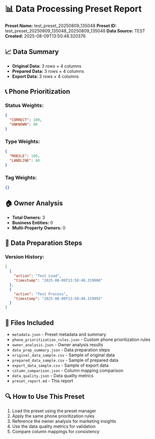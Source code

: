 # 📊 Data Processing Preset Report
**Preset Name:** test_preset_20250809_135048
**Preset ID:** test_preset_20250809_135048_20250809_135048
**Data Source:** TEST
**Created:** 2025-08-09T13:50:48.320376

## 📈 Data Summary
- **Original Data:** 3 rows × 4 columns
- **Prepared Data:** 3 rows × 4 columns
- **Export Data:** 3 rows × 4 columns

## 📞 Phone Prioritization
### Status Weights:
```json
{
  "CORRECT": 100,
  "UNKNOWN": 80
}
```

### Type Weights:
```json
{
  "MOBILE": 100,
  "LANDLINE": 80
}
```

### Tag Weights:
```json
{}
```

## 🏠 Owner Analysis
- **Total Owners:** 3
- **Business Entities:** 0
- **Multi-Property Owners:** 0

## 🔧 Data Preparation Steps
### Version History:
```json
[
  {
    "action": "Test Load",
    "timestamp": "2025-08-09T13:50:48.319988"
  },
  {
    "action": "Test Process",
    "timestamp": "2025-08-09T13:50:48.319993"
  }
]
```

## 📁 Files Included
- `metadata.json` - Preset metadata and summary
- `phone_prioritization_rules.json` - Custom phone prioritization rules
- `owner_analysis.json` - Owner analysis results
- `data_prep_summary.json` - Data preparation steps
- `original_data_sample.csv` - Sample of original data
- `prepared_data_sample.csv` - Sample of prepared data
- `export_data_sample.csv` - Sample of export data
- `column_comparison.json` - Column mapping comparison
- `data_quality.json` - Data quality metrics
- `preset_report.md` - This report

## 🔍 How to Use This Preset
1. Load the preset using the preset manager
2. Apply the same phone prioritization rules
3. Reference the owner analysis for marketing insights
4. Use the data quality metrics for validation
5. Compare column mappings for consistency
